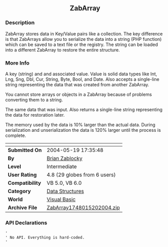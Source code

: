 ﻿<div align="center">

## ZabArray


</div>

### Description

ZabArray stores data in Key/Value pairs like a collection. The key difference is that ZabArrays allow you to serialize the data into a string (PHP function) which can be saved to a text file or the registry. The string can be loaded into a different ZabArray to restore the entire structure.
 
### More Info
 
A key (string) and and associated value. Value is solid data types like Int, Lng, Sng, Dbl, Cur, String, Byte, Bool, and Date. Also accepts a single-line string representing the data that was created from another ZabArray.

You cannot store arrays or objects in a ZabArray because of problems converting them to a string.

The same data that was input. Also returns a single-line string representing the data for restoration later.

The memory used by the data is 10% larger than the actual data. During serialization and unserialization the data is 120% larger until the process is complete.


<span>             |<span>
---                |---
**Submitted On**   |2004-05-19 17:35:48
**By**             |[Brian Zablocky](https://github.com/Planet-Source-Code/PSCIndex/blob/master/ByAuthor/brian-zablocky.md)
**Level**          |Intermediate
**User Rating**    |4.8 (29 globes from 6 users)
**Compatibility**  |VB 5\.0, VB 6\.0
**Category**       |[Data Structures](https://github.com/Planet-Source-Code/PSCIndex/blob/master/ByCategory/data-structures__1-33.md)
**World**          |[Visual Basic](https://github.com/Planet-Source-Code/PSCIndex/blob/master/ByWorld/visual-basic.md)
**Archive File**   |[ZabArray1748015202004\.zip](https://github.com/Planet-Source-Code/brian-zablocky-zabarray__1-53837/archive/master.zip)

### API Declarations

```
'
' No API. Everything is hard-coded.
'
```





